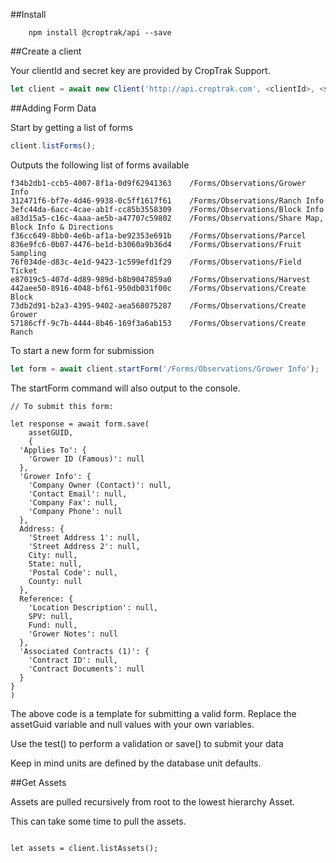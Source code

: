 ##Install
```
    npm install @croptrak/api --save
```

##Create a client

Your clientId and secret key are provided by CropTrak Support.

```js
let client = await new Client('http://api.croptrak.com', <clientId>, <secret>).init();
```

##Adding Form Data

Start by getting a list of forms

```js
client.listForms();
```

Outputs the following list of forms available

```
f34b2db1-ccb5-4007-8f1a-0d9f62941363    /Forms/Observations/Grower Info
312471f6-bf7e-4d46-9938-0c5ff1617f61    /Forms/Observations/Ranch Info
3efc44da-6acc-4cae-ab1f-cc85b3558309    /Forms/Observations/Block Info
a83d15a5-c16c-4aaa-ae5b-a47707c59802    /Forms/Observations/Share Map, Block Info & Directions
f36cc649-8bb0-4e6b-af1a-be92353e691b    /Forms/Observations/Parcel
836e9fc6-0b07-4476-be1d-b3060a9b36d4    /Forms/Observations/Fruit Sampling
76f034de-d83c-4e1d-9423-1c599efd1f29    /Forms/Observations/Field Ticket
e87019c5-407d-4d89-989d-b8b9047859a0    /Forms/Observations/Harvest
442aee50-8916-4048-bf61-950db031f00c    /Forms/Observations/Create Block
73db2d91-b2a3-4395-9402-aea568075287    /Forms/Observations/Create Grower
57186cff-9c7b-4444-8b46-169f3a6ab153    /Forms/Observations/Create Ranch

```

To start a new form for submission

```js
let form = await client.startForm('/Forms/Observations/Grower Info');
```

The startForm command will also output to the console. 

```
// To submit this form:

let response = await form.save(
    assetGUID,
    {
  'Applies To': {
    'Grower ID (Famous)': null
  },
  'Grower Info': {
    'Company Owner (Contact)': null,
    'Contact Email': null,
    'Company Fax': null,
    'Company Phone': null
  },
  Address: {
    'Street Address 1': null,
    'Street Address 2': null,
    City: null,
    State: null,
    'Postal Code': null,
    County: null
  },
  Reference: {
    'Location Description': null,
    SPV: null,
    Fund: null,
    'Grower Notes': null
  },
  'Associated Contracts (1)': {
    'Contract ID': null,
    'Contract Documents': null
  }
}
)
```

The above code is a template for submitting a valid form. Replace the assetGuid variable and null values with your own variables.

Use the test() to perform a validation or save() to submit your data

Keep in mind units are defined by the database unit defaults.

##Get Assets

Assets are pulled recursively from root to the lowest hierarchy Asset. 

This can take some time to pull the assets.

```

let assets = client.listAssets();

```